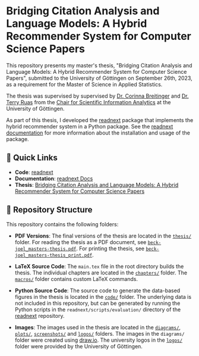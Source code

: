 # Bridging Citation Analysis and Language Models: A Hybrid Recommender System for Computer Science Papers

This repository presents my master's thesis, "Bridging Citation Analysis and Language Models: A Hybrid Recommender System for Computer Science Papers", submitted to the University of Göttingen on September 26th, 2023, as a requirement for the Master of Science in Applied Statistics.

The thesis was supervised by supervised by [Dr. Corinna Breitinger](https://gipplab.org/team/corinna-breitinger/) and [Dr. Terry Ruas](https://gipplab.org/team/dr-terry-lima-ruas/) from the [Chair for Scientific Information Analytics](https://gipplab.org) at the University of Göttingen.

As part of this thesis, I developed the [readnext](https://github.com/joel-beck/readnext) package that implements the hybrid recommender system in a Python package.
See the [readnext documentation](https://joel-beck.github.io/readnext/) for more information about the installation and usage of the package.


## 🔗 Quick Links

- **Code**: [readnext](https://github.com/joel-beck/readnext)
- **Documentation**: [readnext Docs](https://joel-beck.github.io/readnext/)
- **Thesis**: [Bridging Citation Analysis and Language Models: A Hybrid Recommender System for Computer Science Papers](thesis/beck-joel_masters-thesis.pdf)


## 📂 Repository Structure

This repository contains the following folders:

- **PDF Versions**: The final versions of the thesis are located in the [`thesis/`](thesis/) folder. For reading the thesis as a PDF document, see [`beck-joel_masters-thesis.pdf`](thesis/beck-joel_masters-thesis.pdf). For printing the thesis, see [`beck-joel_masters-thesis_print.pdf`](thesis/beck-joel_masters-thesis_print.pdf).

- **LaTeX Source Code**: The `main.tex` file in the root directory builds the thesis. The individual chapters are located in the [`chapters/`](chapters/) folder. The [`macros/`](macros/) folder contains custom LaTeX commands.

- **Python Source Code**: The source code to generate the data-based figures in the thesis is located in the [`code/`](code/) folder. The underlying data is not included in this repository, but can be generated by running the Python scripts in the `readnext/scripts/evaluation/` directory of the [readnext](https://github.com/joel-beck/readnext) repository.

- **Images**: The images used in the thesis are located in the [`diagrams/`](diagrams/), [`plots/`](plots/), [`screenshots/`](screenshots/) and [`logos/`](logos/) folders. The images in the `diagrams/` folder were created using [draw.io](https://app.diagrams.net/). The university logos in the [`logos/`](logos/) folder were provided by the University of Göttingen.

